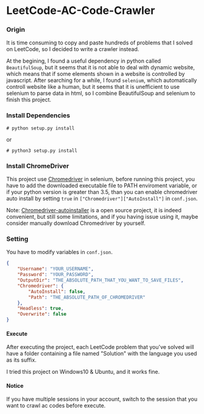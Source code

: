 # LeetCode-AC-Code-Crawler

### Origin

It is time consuming to copy and paste hundreds of problems that I solved on LeetCode, so I decided to write a crawler instead.

At the begining, I found a useful dependency in python called ```BeautifulSoup```, but it seems that it is not able to deal with dynamic website, which means that if some elements shown in a website is controlled by javascript. After searching for a while, I found ```selenium```, which automatically controll website like a human, but it seems that it is unefficient to use selenium to parse data in html, so I combine BeautifulSoup and selenium to finish this project.

### Install Dependencies

```
# python setup.py install
```
or

```
# python3 setup.py install
```

### Install ChromeDriver

This project use [Chromedriver](http://chromedriver.chromium.org/) in selenium, before running this project, you have to add the downloaded executable file to PATH enviroment variable, or if your python version is greater than 3.5, than you can enable chromedriver auto install by setting `true` in `["Chromedriver"]["AutoInstall"]` in `conf.json`.

Note: [Chromedriver-autoinstaller](https://github.com/yeongbin-jo/python-chromedriver-autoinstaller) is a open source project, it is indeed convenient, but still some limitations, and if you having issue using it, maybe consider manually download Chromedriver by yourself.

### Setting

You have to modify variables in `conf.json`.
```json
{
    "Username": "YOUR_USERNAME",
    "Password": "YOUR_PASSWORD",
    "OutputDir": "THE_ABSOLUTE_PATH_THAT_YOU_WANT_TO_SAVE_FILES",
    "Chromedriver": {
        "AutoInstall": false,
        "Path": "THE_ABSOLUTE_PATH_OF_CHROMEDRIVER"
    },
    "Headless": true,
    "Overwrite": false
}
```

#### Execute
After executing the project, each LeetCode problem that you've solved will have a folder containing a file named "Solution" with the language you used as its suffix. 

I tried this project on Windows10 & Ubuntu, and it works fine. 

#### Notice 
If you have multiple sessions in your account, switch to the session that you want to crawl ac codes before execute.
